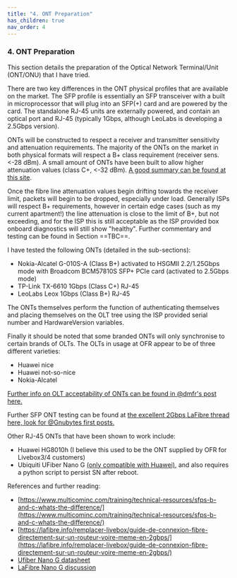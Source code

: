 ```yaml
---
title: "4. ONT Preparation"
has_children: true
nav_order: 4
---
```


### 4. ONT Preparation

This section details the preparation of the Optical Network Terminal/Unit (ONT/ONU) that I have tried.

There are two key differences in the ONT physical profiles that are available on the market. The SFP profile is essentially an SFP transceiver with a built in microprocessor that will plug into an SFP(+) card and are powered by the card. The standalone RJ-45 units are externally powered, and contain an optical port and RJ-45 (typically 1Gbps, although LeoLabs is developing a 2.5Gbps version).

ONTs will be constructed to respect a receiver and transmitter sensitivity and attenuation requirements. The majority of the ONTs on the market in both physical formats will respect a B+ class requirement (receiver sens. <-28 dBm). A small amount of ONTs have been built to allow higher attenuation values (class C+, <-32 dBm). [A good summary can be found at this site](https://www.multicominc.com/training/technical-resources/sfps-b-and-c-whats-the-difference/). 

Once the fibre line attenuation values begin drifting towards the receiver limit, packets will begin to be dropped, especially under load. Generally ISPs will respect B+ requirements, however in certain edge cases (such as my current apartment!) the line attenuation is close to the limit of B+, but not exceeding, and for the ISP this is still acceptable as the ISP provided box onboard diagnostics will still show "healthy". Further commentary and testing can be found in Section ==TBC==.

I have tested the following ONTs (detailed in the sub-sections):
* Nokia-Alcatel G-010S-A (Class B+) activated to HSGMII 2.2/1.25Gbps mode with Broadcom BCM57810S SFP+ PCIe card (activated to 2.5Gbps mode)
* TP-Link TX-6610 1Gbps (Class C+) RJ-45
* LeoLabs Leox 1Gbps (Class B+) RJ-45

The ONTs themselves perform the function of authenticating themselves and placing themselves on the OLT tree using the ISP provided serial number and HardwareVersion variables.

Finally it should be noted that some branded ONTs will only synchronise to certain brands of OLTs. The OLTs in usage at OFR appear to be of three different varieties:
* Huawei nice
* Huawei not-so-nice
* Nokia-Alcatel

[Further info on OLT acceptability of ONTs can be found in @dmfr's post here.](https://lafibre.info/remplacer-livebox/guide-de-connexion-fibre-directement-sur-un-routeur-voire-meme-en-2gbps/msg894389/#msg894389)

Further SFP ONT testing can be found at [the excellent 2Gbps LaFibre thread here, look for @Gnubytes first posts.](https://lafibre.info/remplacer-livebox/guide-de-connexion-fibre-directement-sur-un-routeur-voire-meme-en-2gbps/)

Other RJ-45 ONTs that have been shown to work include:
* Huawei HG8010h (I believe this used to be the ONT supplied by OFR for Livebox3/4 customers)
* Ubiquiti UFiber Nano G [(only compatible with Huawei)](https://lafibre.info/remplacer-livebox/ubiquiti-ufiber-nano-g/), and also requires a python script to persist SN after reboot.

References and further reading:
* [https://www.multicominc.com/training/technical-resources/sfps-b-and-c-whats-the-difference/](https://www.multicominc.com/training/technical-resources/sfps-b-and-c-whats-the-difference/)
* [https://lafibre.info/remplacer-livebox/guide-de-connexion-fibre-directement-sur-un-routeur-voire-meme-en-2gbps/](https://lafibre.info/remplacer-livebox/guide-de-connexion-fibre-directement-sur-un-routeur-voire-meme-en-2gbps/)
* [Ufiber Nano G datasheet](https://dl.ui.com/ds/uf_gpon)
* [LaFibre Nano G discussion](https://lafibre.info/remplacer-livebox/ubiquiti-ufiber-nano-g/)
